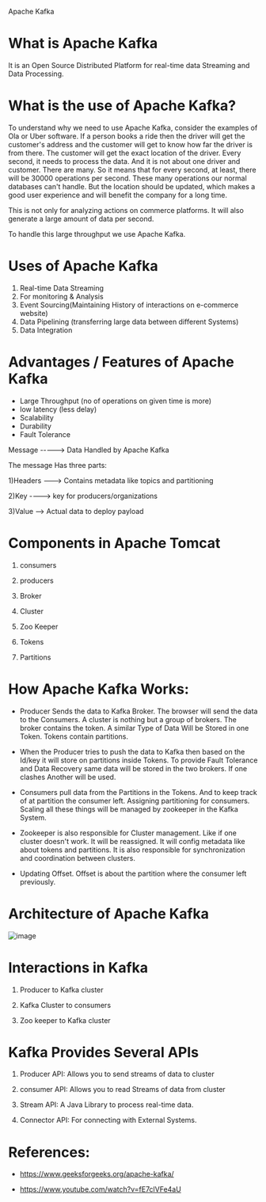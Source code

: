 Apache Kafka

# What is Apache Kafka

It is an Open Source Distributed Platform for real-time data Streaming and Data Processing.

# What is the use of Apache Kafka?

To understand why we need to use Apache Kafka, consider the examples of Ola or Uber software. 
If a person books a ride then the driver will get the customer's address and the customer will get to know how far the driver is from there.
The customer will get the exact location of the driver. Every second, it needs to process the data. And it is not about one driver and customer. There are many. So it means that for every second, at least, there will be 30000 operations per second. These many operations our normal databases can't handle. But the location should be updated, which makes a good user experience and will benefit the company for a long time. 

This is not only for analyzing actions on commerce platforms. It will also generate a large amount of data per second.

To handle this large throughput we use Apache Kafka.

# Uses of Apache Kafka

  1)   Real-time Data Streaming
  2)   For monitoring & Analysis
  3)   Event Sourcing(Maintaining History of interactions on e-commerce website)
  4)   Data Pipelining (transferring large data between different Systems)
  5)   Data Integration

# Advantages / Features of Apache Kafka

* Large Throughput (no of operations on given time is more)
* low latency (less delay)
* Scalability
* Durability
* Fault Tolerance

Message -----> Data Handled by Apache Kafka

The message Has three parts:

1)Headers ---> Contains metadata like topics and partitioning

2)Key  ----> key for producers/organizations

3)Value --> Actual data to deploy payload

# Components in Apache Tomcat

1) consumers

2) producers

3) Broker
  
4) Cluster

5) Zoo Keeper

6) Tokens

7) Partitions

# How Apache Kafka Works:


* Producer Sends the data to Kafka Broker. The browser will send the data to the Consumers. A cluster is nothing but a group of brokers. The broker  contains the token. A similar Type of Data Will 
  be Stored in  one Token. Tokens contain partitions. 

* When the Producer tries to push the data to Kafka then based on the Id/key it will store on partitions inside Tokens. To provide Fault Tolerance and Data Recovery same data  will be stored in the 
  two  brokers. If one clashes Another will be used.  

* Consumers pull data from the Partitions in the Tokens. And to keep track of at partition the consumer left. Assigning  partitioning for consumers. Scaling all these things will be managed by 
  zookeeper in the Kafka System. 

* Zookeeper is also responsible for Cluster management. Like if one cluster doesn't work. It will be reassigned. It will config metadata like about tokens and partitions. It is also responsible for 
  synchronization and coordination between clusters.
      
* Updating Offset. Offset is about the partition where the consumer left previously.


# Architecture of Apache Kafka

  ![image](https://github.com/user-attachments/assets/f2ac9480-d1be-46db-8c1d-5a801d5ff638)

# Interactions in Kafka

  1) Producer to  Kafka cluster

  2) Kafka Cluster to consumers

  3) Zoo keeper to Kafka cluster

# Kafka Provides Several APIs

  1) Producer API: Allows you to send streams of data to cluster

  2) consumer API: Allows you to read Streams of data from cluster

  3) Stream API: A Java Library to process real-time data.

  4) Connector API: For connecting with External Systems.

# References:

 *  https://www.geeksforgeeks.org/apache-kafka/

 *  https://www.youtube.com/watch?v=fE7clVFe4aU
























